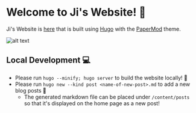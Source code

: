# Welcome to Ji's Website! 🎨
Ji's Website is [here](https://jimolloy.com/) that is built using [Hugo](https://gohugo.io/) with the [PaperMod](https://github.com/adityatelange/hugo-PaperMod/) theme.

![alt text](/assets/images/ji-blog-qr.png)

## Local Development 💻
- Please run `hugo --minify; hugo server` to build the website locally! 🚀
- Please run `hugo new --kind post <name-of-new-post>.md` to add a new blog posts 🍜 
    - The generated markdown file can be placed under `/content/posts` so that it's displayed on the home page as a new post!
